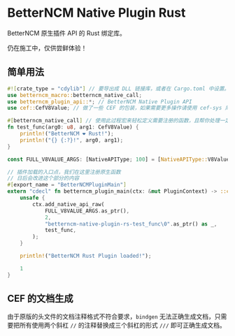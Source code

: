 # BetterNCM Native Plugin Rust

BetterNCM 原生插件 API 的 Rust 绑定库。

仍在施工中，仅供尝鲜体验！

## 简单用法

```rust
#![crate_type = "cdylib"] // 要导出成 DLL 链接库，或者在 Cargo.toml 中设置。
use betterncm_macro::betterncm_native_call;
use betterncm_plugin_api::*; // BetterNCM Native Plugin API
use cef::CefV8Value; // 做了一些 CEF 的包装，如果需要更多操作请使用 cef-sys 库

#[betterncm_native_call] // 使用此过程宏来轻松定义需要注册的函数，且帮你处理一定程度的类型转换。
fn test_func(arg0: u8, arg1: CefV8Value) {
    println!("BetterNCM ❤ Rust!");
    println!("{} {:?}!", arg0, arg1);
}

const FULL_V8VALUE_ARGS: [NativeAPIType; 100] = [NativeAPIType::V8Value; 100];

// 插件加载的入口点，我们在这里注册原生函数
// 日后会改进这个部分的内容
#[export_name = "BetterNCMPluginMain"]
extern "cdecl" fn betterncm_plugin_main(ctx: &mut PluginContext) -> ::core::ffi::c_int {
    unsafe {
        ctx.add_native_api_raw(
            FULL_V8VALUE_ARGS.as_ptr(),
            2,
            "betterncm-native-plugin-rs-test_func\0".as_ptr() as _,
            test_func,
        );
    }

    println!("BetterNCM Rust Plugin loaded!");

    1
}

```

## CEF 的文档生成

由于原版的头文件的文档注释格式不符合要求，`bindgen` 无法正确生成文档，只需要把所有使用两个斜杠 `//` 的注释替换成三个斜杠的形式 `///` 即可正确生成文档。
